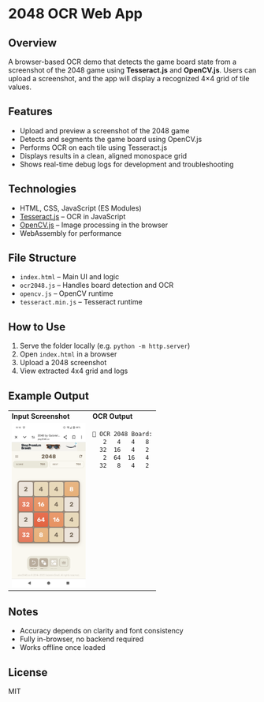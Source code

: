 # 2048 OCR Web App

## Overview

A browser-based OCR demo that detects the game board state from a screenshot of the 2048 game using **Tesseract.js** and
**OpenCV.js**. Users can upload a screenshot, and the app will display a recognized 4×4 grid of tile values.

## Features

- Upload and preview a screenshot of the 2048 game
- Detects and segments the game board using OpenCV.js
- Performs OCR on each tile using Tesseract.js
- Displays results in a clean, aligned monospace grid
- Shows real-time debug logs for development and troubleshooting

## Technologies

- HTML, CSS, JavaScript (ES Modules)
- [Tesseract.js](https://github.com/naptha/tesseract.js) – OCR in JavaScript
- [OpenCV.js](https://docs.opencv.org/) – Image processing in the browser
- WebAssembly for performance

## File Structure

- `index.html` – Main UI and logic
- `ocr2048.js` – Handles board detection and OCR
- `opencv.js` – OpenCV runtime
- `tesseract.min.js` – Tesseract runtime

## How to Use

1. Serve the folder locally (e.g. `python -m http.server`)
2. Open `index.html` in a browser
3. Upload a 2048 screenshot
4. View extracted 4x4 grid and logs

## Example Output

<table>
  <tr>
    <td><strong>Input Screenshot</strong></td>
    <td><strong>OCR Output</strong></td>
  </tr>
  <tr>
    <td align="center">
      <img src="screencaps/screenshot265.png" alt="2048 Game Screenshot" width="150"/>
    </td>
    <td valign="top">
      <pre><code>🧩 OCR 2048 Board:
   2   4   4   8
  32  16   4   2
   2  64  16   4
  32   8   4   2
</code></pre>
    </td>
  </tr>
</table>

## Notes

- Accuracy depends on clarity and font consistency
- Fully in-browser, no backend required
- Works offline once loaded

## License

MIT
